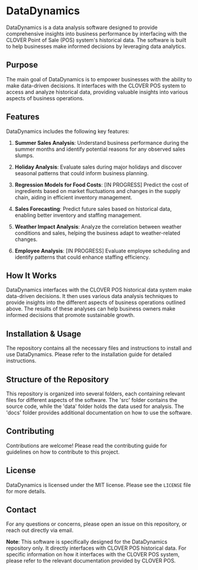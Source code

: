 # DataDynamics

DataDynamics is a data analysis software designed to provide comprehensive insights into business performance by interfacing with the CLOVER Point of Sale (POS) system's historical data. The software is built to help businesses make informed decisions by leveraging data analytics.

## Purpose

The main goal of DataDynamics is to empower businesses with the ability to make data-driven decisions. It interfaces with the CLOVER POS system to access and analyze historical data, providing valuable insights into various aspects of business operations.

## Features

DataDynamics includes the following key features:

1. **Summer Sales Analysis**: Understand business performance during the summer months and identify potential reasons for any observed sales slumps.

2. **Holiday Analysis**: Evaluate sales during major holidays and discover seasonal patterns that could inform business planning.

3. **Regression Models for Food Costs**: [IN PROGRESS] Predict the cost of ingredients based on market fluctuations and changes in the supply chain, aiding in efficient inventory management.

4. **Sales Forecasting**: Predict future sales based on historical data, enabling better inventory and staffing management.

5. **Weather Impact Analysis**: Analyze the correlation between weather conditions and sales, helping the business adapt to weather-related changes.

6. **Employee Analysis**: [IN PROGRESS] Evaluate employee scheduling and identify patterns that could enhance staffing efficiency.

## How It Works

DataDynamics interfaces with the CLOVER POS historical data system make data-driven decisions. It then uses various data analysis techniques to provide insights into the different aspects of business operations outlined above. The results of these analyses can help business owners make informed decisions that promote sustainable growth.

## Installation & Usage

The repository contains all the necessary files and instructions to install and use DataDynamics. Please refer to the installation guide for detailed instructions.

## Structure of the Repository

This repository is organized into several folders, each containing relevant files for different aspects of the software. The 'src' folder contains the source code, while the 'data' folder holds the data used for analysis. The 'docs' folder provides additional documentation on how to use the software.

## Contributing

Contributions are welcome! Please read the contributing guide for guidelines on how to contribute to this project.

## License

DataDynamics is licensed under the MIT license. Please see the `LICENSE` file for more details.

## Contact

For any questions or concerns, please open an issue on this repository, or reach out directly via email.

**Note**: This software is specifically designed for the DataDynamics repository only. It directly interfaces with CLOVER POS historical data. For specific information on how it interfaces with the CLOVER POS system, please refer to the relevant documentation provided by CLOVER POS.
